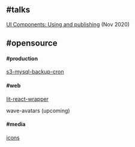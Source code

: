 ## #talks


[UI Components: Using and publishing](https://docs.google.com/presentation/d/1TYGB9HJLg2wK1dBaVWtVgyJikuD5s6fkI6Wc5mHFwx8/edit?usp=sharing
) (Nov 2020)



## #opensource

#### #production

[s3-mysql-backup-cron](https://github.com/getfundwave/s3-mysql-backup-cron)


#### #web

[lit-react-wrapper](https://www.npmjs.com/package/lit-react-wrapper)

wave-avatars (upcoming)


#### #media

[icons](https://github.com/getfundwave/Icons)
